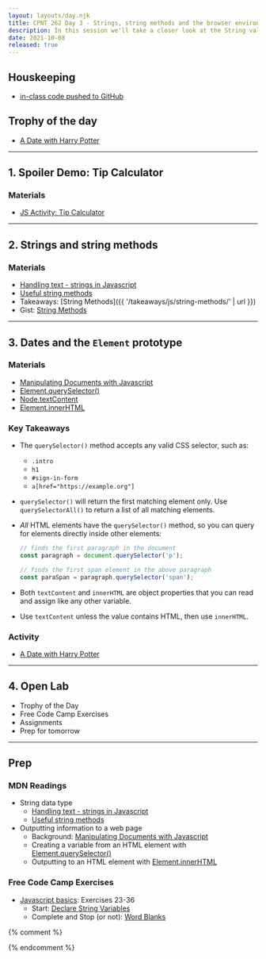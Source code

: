 ```yaml
---
layout: layouts/day.njk
title: CPNT 262 Day 3 - Strings, string methods and the browser environment
description: In this session we'll take a closer look at the String value, coercion and string methods. We'll then play with dates and strings in the browser.
date: 2021-10-08
released: true
---
```


## Houskeeping
- [in-class code pushed to GitHub](https://github.com/sait-wbdv/in-class/)

## Trophy of the day
- [A Date with Harry Potter](https://gist.github.com/acidtone/d7685ba337620ce4c01e2767211efb95)

---

## 1. Spoiler Demo: Tip Calculator 
### Materials
- [JS Activity: Tip Calculator](https://gist.github.com/acidtone/5c13ec3ff2ea53b7f75ae3692ca944d1)

---

## 2. Strings and string methods
### Materials
- [Handling text - strings in Javascript](https://developer.mozilla.org/en-US/docs/Learn/JavaScript/First_steps/Strings)
- [Useful string methods](https://developer.mozilla.org/en-US/docs/Learn/JavaScript/First_steps/Useful_string_methods)
- Takeaways: [String Methods]({{ '/takeaways/js/string-methods/' | url }})
- Gist: [String Methods](https://gist.github.com/acidtone/4f1bd6ffff85fc8f4fed359b619fe76b)

---

## 3. Dates and the `Element` prototype
### Materials
- [Manipulating Documents with Javascript](https://developer.mozilla.org/en-US/docs/Learn/JavaScript/Client-side_web_APIs/Manipulating_documents)
- [Element.querySelector()](https://developer.mozilla.org/en-US/docs/Web/API/Element/querySelector)
- [Node.textContent](https://developer.mozilla.org/en-US/docs/Web/API/Node/textContent)
- [Element.innerHTML](https://developer.mozilla.org/en-US/docs/Web/API/Element/innerHTML)

### Key Takeaways
- The `querySelector()` method accepts any valid CSS selector, such as:
    - `.intro`
    - `h1`
    - `#sign-in-form`
    - `a[href="https://example.org"]`
- `querySelector()` will return the first matching element only. Use `querySelectorAll()` to return a list of all matching elements.
- _All_ HTML elements have the `querySelector()` method, so you can query for elements directly inside other elements:

    ```js
    // finds the first paragraph in the document
    const paragraph = document.querySelector('p');

    // finds the first span element in the above paragraph
    const paraSpan = paragraph.querySelector('span'); 
    ```

- Both `textContent` and `innerHTML` are object properties that you can read and assign like any other variable.
- Use `textContent` unless the value contains HTML, then use `innerHTML`.

### Activity
- [A Date with Harry Potter](https://gist.github.com/acidtone/d7685ba337620ce4c01e2767211efb95)

---

## 4. Open Lab
- Trophy of the Day
- Free Code Camp Exercises
- Assignments
- Prep for tomorrow

---

## Prep
### MDN Readings
- String data type
    - [Handling text - strings in Javascript](https://developer.mozilla.org/en-US/docs/Learn/JavaScript/First_steps/Strings)
    - [Useful string methods](https://developer.mozilla.org/en-US/docs/Learn/JavaScript/First_steps/Useful_string_methods)
- Outputting information to a web page
    - Background: [Manipulating Documents with Javascript](https://developer.mozilla.org/en-US/docs/Learn/JavaScript/Client-side_web_APIs/Manipulating_documents)
    - Creating a variable from an HTML element with [Element.querySelector()](https://developer.mozilla.org/en-US/docs/Web/API/Element/querySelector)
    - Outputting to an HTML element with [Element.innerHTML](https://developer.mozilla.org/en-US/docs/Web/API/Element/innerHTML)

### Free Code Camp Exercises
- [Javascript basics](https://www.freecodecamp.org/learn/javascript-algorithms-and-data-structures/#basic-javascript): Exercises 23-36
    - Start: [Declare String Variables](https://www.freecodecamp.org/learn/javascript-algorithms-and-data-structures/basic-javascript/declare-string-variables)
    - Complete and Stop (or not): [Word Blanks](https://www.freecodecamp.org/learn/javascript-algorithms-and-data-structures/basic-javascript/word-blanks)

{% comment %}


{% endcomment %}
